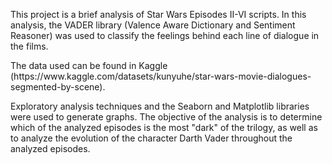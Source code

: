 <p>This project is a brief analysis of Star Wars Episodes II-VI scripts. In this analysis, the VADER library (Valence Aware Dictionary and Sentiment Reasoner) was used to classify the feelings behind each line of dialogue in the films.</p>
<p>The data used can be found in Kaggle (https://www.kaggle.com/datasets/kunyuhe/star-wars-movie-dialogues-segmented-by-scene).</p>
<p>Exploratory analysis techniques and the Seaborn and Matplotlib libraries were used to generate graphs. The objective of the analysis is to determine which of the analyzed episodes is the most "dark" of the trilogy, as well as to analyze the evolution of the character Darth Vader throughout the analyzed episodes.</p>

